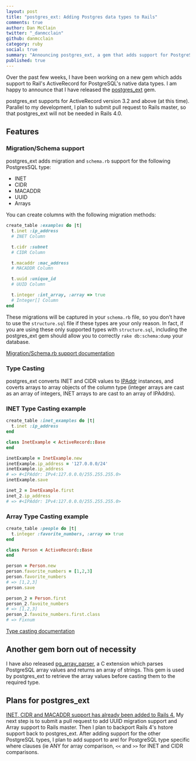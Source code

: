```yaml
---
layout: post
title: "postgres_ext: Adding Postgres data types to Rails"
comments: true
author: Dan McClain
twitter: "_danmcclain"
github: danmcclain
category: ruby
social: true
summary: "Announcing postgres_ext, a gem that adds support for PostgreSQL data types to ActiveRecord"
published: true
---
```


Over the past few weeks, I have been working on a new gem which adds
support to Rail's ActiveRecord for PostgreSQL's native data types. I am
happy to announce that I have released the
[postgres\_ext](https://github.com/dockyard/postgres_ext) gem.

postgres\_ext supports for ActiveRecord version 3.2 and above (at this
time). Parallel to my development, I plan to submit pull request to
Rails master, so that postgres\_ext will not be needed in Rails 4.0.

## Features

### Migration/Schema support

postgres\_ext adds migration and `schema.rb` support for the following
PostgresSQL type:

 * INET
 * CIDR
 * MACADDR
 * UUID
 * Arrays

You can create columns with the following migration methods:

```ruby
create_table :examples do |t|
  t.inet :ip_address
  # INET Column

  t.cidr :subnet
  # CIDR Column

  t.macaddr :mac_address
  # MACADDR Column

  t.uuid :unique_id
  # UUID Column

  t.integer :int_array, :array => true
  # Integer[] Column
end
```

These migrations will be captured in your `schema.rb` file, so you don't
have to use the `structure.sql` file if these types are your only reason. In
fact, if you are using these only supported types with `structure.sql`,
including the postgres\_ext gem should allow you to correctly `rake
db:schema:dump` your database.

[Migration/Schema.rb support documentation](https://github.com/dockyard/postgres_ext#migrationschemarb-support)

### Type Casting

postgres\_ext converts INET and CIDR values to
[IPAddr](http://www.ruby-doc.org/stdlib-1.9.3/libdoc/ipaddr/rdoc/IPAddr.html) instances,
 and coverts arrays to array objects of the column type (integer arrays
are cast as an array of integers, INET arrays to are cast to an array of
IPAddrs).

### INET Type Casting example

```ruby
create_table :inet_examples do |t|
  t.inet :ip_address
end

class InetExample < ActiveRecord::Base
end

inetExample = InetExample.new
inetExample.ip_address = '127.0.0.0/24'
inetExample.ip_address
# => #<IPAddr: IPv4:127.0.0.0/255.255.255.0> 
inetExample.save

inet_2 = InetExample.first
inet_2.ip_address
# => #<IPAddr: IPv4:127.0.0.0/255.255.255.0> 
```

### Array Type Casting example

```ruby
create_table :people do |t|
  t.integer :favorite_numbers, :array => true
end

class Person < ActiveRecord::Base
end

person = Person.new
person.favorite_numbers = [1,2,3]
person.favorite_numbers
# => [1,2,3]
person.save

person_2 = Person.first
person_2.favoite_numbers
# => [1,2,3]
person_2.favoite_numbers.first.class
# => Fixnum
```

[Type casting documentation](https://github.com/dockyard/postgres_ext#type-casting-support)

## Another gem born out of necessity

I have also released
[pg\_array\_parser](https://github.com/dockyard/pg_array_parser), a C
extension which parses PostgreSQL array values and returns an array of
strings.  This gem is used by postgres\_ext to retrieve the array values
before casting them to the required type.

## Plans for postgres\_ext

[INET, CIDR and MACADDR support has already been added to Rails 4.](http://reefpoints.dockyard.com/ruby/2012/05/18/rails-4-sneak-peek-expanded-activerecord-support-for-postgresql-datatype.html)
My next step is to submit a pull request to add UUID migration support
and Array support to Rails master.  Then I plan to backport Rails 4's
hstore support back to postgres\_ext. After adding support for the other
PostgreSQL types, I plan to add support to arel for PostgreSQL type
specific where clauses (ie ANY for array comparison, `<<` and `>>` for
INET and CIDR comparisons. 

